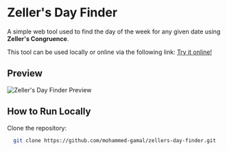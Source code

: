 # Zeller's Day Finder

A simple web tool used to find the day of the week for any given date using **Zeller's Congruence**.

This tool can be used locally or online via the following link:
[Try it online!](https://mohammed-gamal.github.io/zellers-day-finder/)

## Preview
![Zeller's Day Finder Preview](https://github.com/user-attachments/assets/9cb5a540-9628-4e5c-9210-f6211c94be35)

## How to Run Locally

Clone the repository:
   ```bash
     git clone https://github.com/mohammed-gamal/zellers-day-finder.git
   ```
